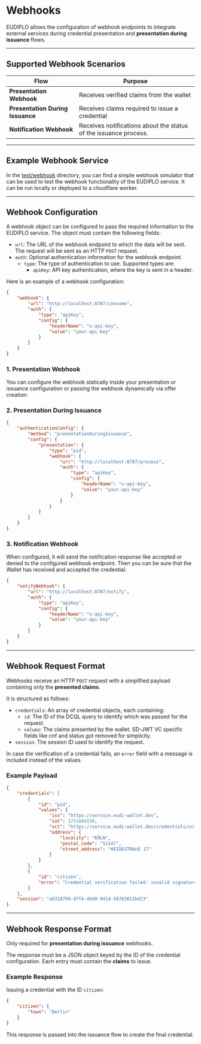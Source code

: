 # Webhooks

EUDIPLO allows the configuration of webhook endpoints to integrate external
services during credential presentation and **presentation during issuance**
flows.

---

## Supported Webhook Scenarios

| Flow                             | Purpose                                                          |
| -------------------------------- | ---------------------------------------------------------------- |
| **Presentation Webhook**         | Receives verified claims from the wallet                         |
| **Presentation During Issuance** | Receives claims required to issue a credential                   |
| **Notification Webhook**         | Receives notifications about the status of the issuance process. |

---

## Example Webhook Service

In the
[test/webhook](https://github.com/openwallet-foundation-labs/eudiplo/tree/main/test/webhook)
directory, you can find a simple webhook simulator that can be used to test the
webhook functionality of the EUDIPLO service. It can be run locally or deployed
to a cloudflare worker.

---

## Webhook Configuration

A webhook object can be configured to pass the required information to the
EUDIPLO service. The object must contain the following fields:

- `url`: The URL of the webhook endpoint to which the data will be sent. The
  request will be sent as an HTTP `POST` request.
- `auth`: Optional authentication information for the webhook endpoint.
    - `type`: The type of authentication to use. Supported types are:
        - `apiKey`: API key authentication, where the key is sent in a header.

Here is an example of a webhook configuration:

```json
{
    "webhook": {
        "url": "http://localhost:8787/consume",
        "auth": {
            "type": "apiKey",
            "config": {
                "headerName": "x-api-key",
                "value": "your-api-key"
            }
        }
    }
}
```

### 1. Presentation Webhook

You can configure the webhook statically inside your presentation or issuance
configuration or passing the webhook dynamically via offer creation:

### 2. Presentation During Issuance

```json
{
    "authenticationConfig": {
        "method": "presentationDuringIssuance",
        "config": {
            "presentation": {
                "type": "pid",
                "webhook": {
                    "url": "http://localhost:8787/process",
                    "auth": {
                        "type": "apiKey",
                        "config": {
                            "headerName": "x-api-key",
                            "value": "your-api-key"
                        }
                    }
                }
            }
        }
    }
}
```

### 3. Notification Webhook

When configured, it will send the notification response like accepted or denied
to the configured webhook endpoint. Then you can be sure that the Wallet has
received and accepted the credential.

```json
{
    "notifyWebhook": {
        "url": "http://localhost:8787/notify",
        "auth": {
            "type": "apiKey",
            "config": {
                "headerName": "x-api-key",
                "value": "your-api-key"
            }
        }
    }
}
```

---

## Webhook Request Format

Webhooks receive an HTTP `POST` request with a simplified payload containing
only the **presented claims**.

It is structured as follows:

- `credentials`: An array of credential objects, each containing:
    - `id`: The ID of the DCQL query to identify which was passed for the
      request.
    - `values`: The claims presented by the wallet. SD-JWT VC specific fields
      like cnf and status got removed for simplicity.
- `session`: The session ID used to identify the request.

In case the verification of a credential fails, an `error` field with a message
is included instead of the values.

### Example Payload

```json
{
    "credentials": [
        {
            "id": "pid",
            "values": {
                "iss": "https://service.eudi-wallet.dev",
                "iat": 1751884150,
                "vct": "https://service.eudi-wallet.dev/credentials/vct/pid",
                "address": {
                    "locality": "KÖLN",
                    "postal_code": "51147",
                    "street_address": "HEIDESTRAẞE 17"
                }
            }
        },
        {
            "id": "citizen",
            "error": "Credential verification failed: invalid signature"
        }
    ],
    "session": "a6318799-dff4-4b60-9d1d-58703611bd23"
}
```

---

## Webhook Response Format

Only required for **presentation during issuance** webhooks.

The response must be a JSON object keyed by the ID of the credential
configuration. Each entry must contain the **claims** to issue.

### Example Response

Issuing a credential with the ID `citizen`:

```json
{
    "citizen": {
        "town": "Berlin"
    }
}
```

This response is passed into the issuance flow to create the final credential.
